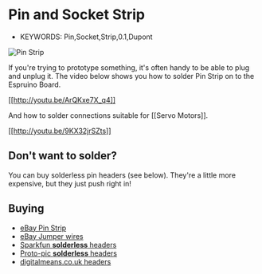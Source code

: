 <!--- Copyright (c) 2013 Gordon Williams, Pur3 Ltd. See the file LICENSE for copying permission. -->
Pin and Socket Strip
====================

* KEYWORDS: Pin,Socket,Strip,0.1,Dupont

![Pin Strip](strip.jpg)

If you're trying to prototype something, it's often handy to be able to plug and unplug it. The video below shows you how to solder Pin Strip on to the Espruino Board.

[[http://youtu.be/ArQKxe7X_q4]]

And how to solder connections suitable for [[Servo Motors]].

[[http://youtu.be/9KX32jrSZts]] 

Don't want to solder?
-------------------

You can buy solderless pin headers (see below). They're a little more expensive, but they just push right in!

Buying
-----

* [eBay Pin Strip](http://www.ebay.com/sch/i.html?_nkw=0.1+pin+strip)
* [eBay Jumper wires](http://www.ebay.com/sch/i.html?_nkw=female+dupont+jumper+wire)
* [Sparkfun **solderless** headers](https://www.sparkfun.com/products/10527)
* [Proto-pic **solderless** headers](http://proto-pic.co.uk/solderless-headers-10-pin-straight/)
* [digitalmeans.co.uk headers](https://digitalmeans.co.uk/shop/index.php?route=product/search&tag=pin-header)
